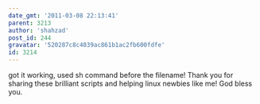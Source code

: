 ```yaml
---
date_gmt: '2011-03-08 22:13:41'
parent: 3213
author: 'shahzad'
post_id: 244
gravatar: '520287c8c4039ac861b1ac2fb600fdfe'
id: 3214
---
```


got it working, used sh command before the filename! Thank you for sharing these brilliant scripts and helping linux newbies like me! God bless you.